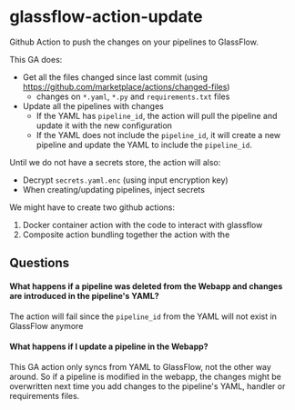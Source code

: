 # glassflow-action-update

Github Action to push the changes on your pipelines to GlassFlow.

This GA does:
- Get all the files changed since last commit (using https://github.com/marketplace/actions/changed-files)
  - changes on `*.yaml`, `*.py` and `requirements.txt` files
- Update all the pipelines with changes
  - If the YAML has `pipeline_id`, the action will pull the pipeline and update it with the new configuration
  - If the YAML does not include the `pipeline_id`, it will create a new pipeline and update the YAML to include the `pipeline_id`.

Until we do not have a secrets store, the action will also:
- Decrypt `secrets.yaml.enc` (using input encryption key)
- When creating/updating pipelines, inject secrets 

We might have to create two github actions:
1. Docker container action with the code to interact with glassflow
2. Composite action bundling together the action with the 
## Questions

#### What happens if a pipeline was deleted from the Webapp and changes are introduced in the pipeline's YAML?
The action will fail since the `pipeline_id` from the YAML will not exist in GlassFlow anymore

#### What happens if I update a pipeline in the Webapp?
This GA action only syncs from YAML to GlassFlow, not the other way around. So if a pipeline is 
modified in the webapp, the changes might be overwritten next time you add changes to the 
pipeline's YAML, handler or requirements files.

